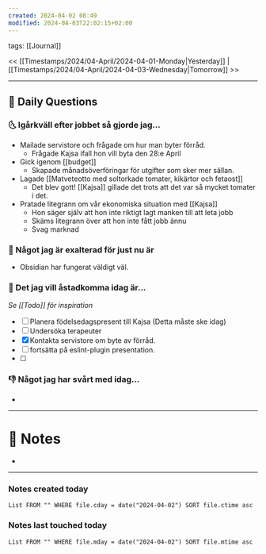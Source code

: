 ```yaml
---
created: 2024-04-02 08:49
modified: 2024-04-03T22:02:15+02:00
---
```

tags: [[Journal]] 

<< [[Timestamps/2024/04-April/2024-04-01-Monday|Yesterday]] | [[Timestamps/2024/04-April/2024-04-03-Wednesday|Tomorrow]] >>

---
## 📅 Daily Questions
### 🌜 Igårkväll efter jobbet så gjorde jag...
- Mailade servistore och frågade om hur man byter förråd.
	- Frågade Kajsa ifall hon vill byta den 28:e April
- Gick igenom [[budget]]
	- Skapade månadsöverföringar för utgifter som sker mer sällan.
- Lagade [[Matveteotto med soltorkade tomater, kikärtor och fetaost]]
	- Det blev gott! [[Kajsa]] gillade det trots att det var så mycket tomater i det.
- Pratade litegrann om vår ekonomiska situation med [[Kajsa]]
	- Hon säger själv att hon inte riktigt lagt manken till att leta jobb
	- Skäms litegrann över att hon inte fått jobb ännu
	- Svag marknad

### 🙌 Något jag är exalterad för just nu är
- Obsidian har fungerat väldigt väl.

### 🚀 Det jag vill åstadkomma idag är...
_Se [[Todo]] för inspiration_
- [ ] Planera födelsedagspresent till Kajsa (Detta måste ske idag)
- [ ] Undersöka terapeuter
- [x] Kontakta servistore om byte av förråd.
- [ ] fortsätta på eslint-plugin presentation.
- [ ] 

### 👎 Något jag har svårt med idag...
- 

---
# 📝 Notes
- 
---
### Notes created today
```dataview
List FROM "" WHERE file.cday = date("2024-04-02") SORT file.ctime asc
```
### Notes last touched today
```dataview
List FROM "" WHERE file.mday = date("2024-04-02") SORT file.mtime asc
```